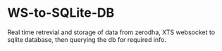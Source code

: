 # WS-to-SQLite-DB
Real time retrevial and storage of data from zerodha, XTS websocket to sqlite database, then querying the db for required info.
